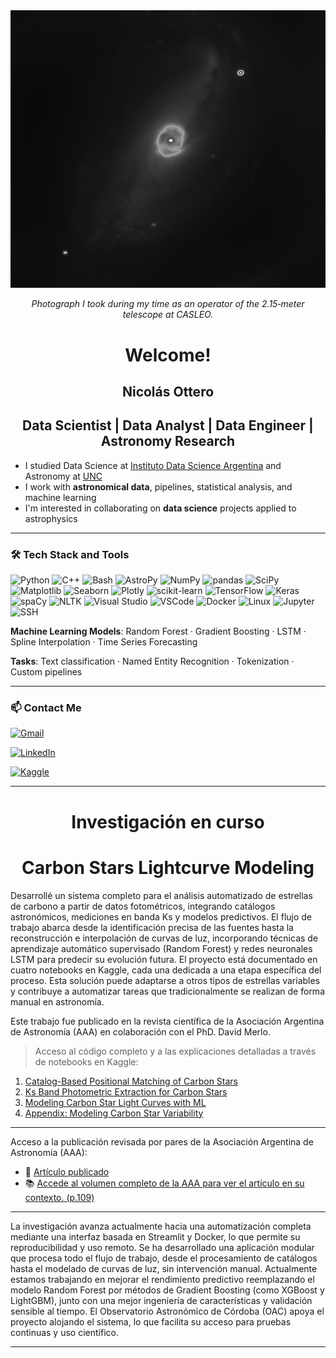 <div align="center">
  <img src="NGC1097.png" alt="NGC 1097" width="600"/>
  <p><em>Photograph I took during my time as an operator of the 2.15‑meter telescope at CASLEO.</em></p>
</div>

<div align="center">

# Welcome!

## Nicolás Ottero

## Data Scientist | Data Analyst | Data Engineer | Astronomy Research

</div>

- I studied Data Science at [Instituto Data Science Argentina](https://institutodatascience.org/) and Astronomy at [UNC](https://www.unc.edu.ar/)
- I work with **astronomical data**, pipelines, statistical analysis, and machine learning  
- I'm interested in collaborating on **data science** projects applied to astrophysics

---
### 🛠  Tech Stack and Tools

![Python](https://img.shields.io/badge/Python-3670A0?style=for-the-badge&logo=python&logoColor=ffdd54) ![C++](https://img.shields.io/badge/C++-00599C?style=for-the-badge&logo=cplusplus&logoColor=white) ![Bash](https://img.shields.io/badge/Bash-121011?style=for-the-badge&logo=gnubash&logoColor=white) ![AstroPy](https://img.shields.io/badge/AstroPy-ffcc00?style=for-the-badge&logo=astropy&logoColor=black) ![NumPy](https://img.shields.io/badge/NumPy-013243?style=for-the-badge&logo=numpy&logoColor=white) ![pandas](https://img.shields.io/badge/pandas-150458?style=for-the-badge&logo=pandas&logoColor=white) ![SciPy](https://img.shields.io/badge/SciPy-8CAAE6?style=for-the-badge&logo=scipy&logoColor=black) ![Matplotlib](https://img.shields.io/badge/Matplotlib-223A5E?style=for-the-badge&logo=matplotlib&logoColor=white) ![Seaborn](https://img.shields.io/badge/Seaborn-4C72B0?style=for-the-badge&logo=seaborn&logoColor=white) ![Plotly](https://img.shields.io/badge/Plotly-3F4F75?style=for-the-badge&logo=plotly&logoColor=white) ![scikit-learn](https://img.shields.io/badge/scikit--learn-F7931E?style=for-the-badge&logo=scikit-learn&logoColor=white) ![TensorFlow](https://img.shields.io/badge/TensorFlow-FF6F00?style=for-the-badge&logo=tensorflow&logoColor=white) ![Keras](https://img.shields.io/badge/Keras-D00000?style=for-the-badge&logo=keras&logoColor=white) ![spaCy](https://img.shields.io/badge/spaCy-09A3D5?style=for-the-badge&logo=spacy&logoColor=white) ![NLTK](https://img.shields.io/badge/NLTK-4B8BBE?style=for-the-badge&logo=python&logoColor=white) ![Visual Studio](https://img.shields.io/badge/Visual%20Studio-5C2D91?style=for-the-badge&logo=visualstudio&logoColor=white) ![VSCode](https://img.shields.io/badge/VS_Code-007ACC?style=for-the-badge&logo=visual-studio-code&logoColor=white) ![Docker](https://img.shields.io/badge/Docker-2496ED?style=for-the-badge&logo=docker&logoColor=white) ![Linux](https://img.shields.io/badge/Linux-FCC624?style=for-the-badge&logo=linux&logoColor=black) ![Jupyter](https://img.shields.io/badge/Jupyter-F37626?style=for-the-badge&logo=jupyter&logoColor=white) ![SSH](https://img.shields.io/badge/SSH-000000?style=for-the-badge&logo=openssh&logoColor=white)

**Machine Learning Models**: Random Forest · Gradient Boosting · LSTM · Spline Interpolation · Time Series Forecasting

**Tasks**: Text classification · Named Entity Recognition · Tokenization · Custom pipelines

---

### 📫 Contact Me

[![Gmail](https://img.shields.io/badge/Gmail-nicolas.ottero@gmail.com-D14836?style=for-the-badge&logo=gmail&logoColor=white)](mailto:nicolas.ottero@gmail.com)

[![LinkedIn](https://img.shields.io/badge/LinkedIn-Nicolás%20Ottero-0A66C2?style=for-the-badge&logo=linkedin&logoColor=white)](https://www.linkedin.com/in/nicolás-ottero-68b8182b8/)

[![Kaggle](https://img.shields.io/badge/Kaggle-nicolsottero-20BEFF?style=for-the-badge&logo=kaggle&logoColor=white)](https://www.kaggle.com/nicolsottero)



---

<div align="center">
  
# Investigación en curso

# Carbon Stars Lightcurve Modeling

</div>

Desarrollé un sistema completo para el análisis automatizado de estrellas de carbono a partir de datos fotométricos, integrando catálogos astronómicos, mediciones en banda Ks y modelos predictivos. El flujo de trabajo abarca desde la identificación precisa de las fuentes hasta la reconstrucción e interpolación de curvas de luz, incorporando técnicas de aprendizaje automático supervisado (Random Forest) y redes neuronales LSTM para predecir su evolución futura. El proyecto está documentado en cuatro notebooks en Kaggle, cada una dedicada a una etapa específica del proceso. Esta solución puede adaptarse a otros tipos de estrellas variables y contribuye a automatizar tareas que tradicionalmente se realizan de forma manual en astronomía.

Este trabajo fue publicado en la revista científica de la Asociación Argentina de Astronomía (AAA) en colaboración con el PhD. David Merlo. 

> Acceso al código completo y a las explicaciones detalladas a través de notebooks en Kaggle:

1. [Catalog-Based Positional Matching of Carbon Stars](https://www.kaggle.com/code/nicolsottero/catalog-based-positional-matching-of-carbon-stars)
2. [Ks Band Photometric Extraction for Carbon Stars](https://www.kaggle.com/code/nicolsottero/ks-band-photometric-extraction-for-carbon-star)
3. [Modeling Carbon Star Light Curves with ML](https://www.kaggle.com/code/nicolsottero/modeling-carbon-star-light-curves-with-ml)
4. [Appendix: Modeling Carbon Star Variability](https://www.kaggle.com/code/nicolsottero/appendix-modeling-carbon-star-variability)

---

Acceso a la publicación revisada por pares de la Asociación Argentina de Astronomía (AAA):

* 📄 [Artículo publicado](https://drive.google.com/file/d/1wQlFtGvqs0r029vZ8lFyNmbOz6qsI1Gd/view)
* 📚 [Accede al volumen completo de la AAA para ver el artículo en su contexto. (p.109)](http://astronomiaargentina.org.ar/uploads/docs/baaa66.pdf)

---

La investigación avanza actualmente hacia una automatización completa mediante una interfaz basada en Streamlit y Docker, lo que permite su reproducibilidad y uso remoto. Se ha desarrollado una aplicación modular que procesa todo el flujo de trabajo, desde el procesamiento de catálogos hasta el modelado de curvas de luz, sin intervención manual. Actualmente estamos trabajando en mejorar el rendimiento predictivo reemplazando el modelo Random Forest por métodos de Gradient Boosting (como XGBoost y LightGBM), junto con una mejor ingeniería de características y validación sensible al tiempo. El Observatorio Astronómico de Córdoba (OAC) apoya el proyecto alojando el sistema, lo que facilita su acceso para pruebas continuas y uso científico.

---
